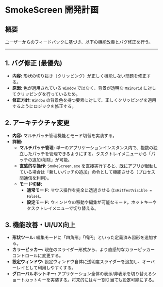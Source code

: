 # SmokeScreen 開発計画

## 概要
ユーザーからのフィードバックに基づき、以下の機能改善とバグ修正を行う。

---

## 1. バグ修正 (最優先)
-   **内容:** 形状の切り抜き（クリッピング）が正しく機能しない問題を修正する。
-   **原因:** 色が適用されている `Window` ではなく、背景が透明な `MainGrid` に対してクリッピングを行っているため。
-   **修正方針:** `Window` の背景色を持つ要素に対して、正しくクリッピングを適用するようにロジックを修正する。

## 2. アーキテクチャ変更
-   **内容:** マルチパッチ管理機能とモード切替を実装する。
-   **詳細:**
    -   **マルチパッチ管理:** 単一のアプリケーションインスタンス内で、複数の独立したパッチを管理できるようにする。タスクトレイメニューから「パッチの追加/削除」が可能。
    -   **直感的な操作:** `SmokeScreen.exe` を直接実行すると、既にアプリが起動している場合は「新しいパッチの追加」命令として機能させる（プロセス間通信を利用）。
    -   **モード切替:**
        -   **通常モード:** マウス操作を完全に透過させる (`IsHitTestVisible = False`)。
        -   **設定モード:** ウィンドウの移動や編集が可能なモード。ホットキーやタスクトレイメニューで切り替える。

## 3. 機能改善・UI/UX向上
-   **形状ツール:** 編集モードに「四角形」「楕円」といった定義済み図形を追加する。
-   **カラーピッカー:** 現在のスライダー形式から、より直感的なカラーピッカーコントロールに変更する。
-   **設定ウィンドウ:** 設定ウィンドウ自体に透明度スライダーを追加し、オーバーレイとして利用しやすくする。
-   **グローバルホットキー:** アプリケーション全体の表示/非表示を切り替えるショートカットキーを実装する。将来的にはキー割り当ても設定可能にする。
